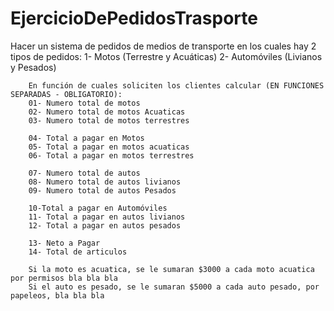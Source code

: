 # EjercicioDePedidosTrasporte

Hacer un sistema de pedidos de medios de transporte en los cuales hay 2 tipos de pedidos:
        1- Motos (Terrestre y Acuáticas)
        2- Automóviles (Livianos y Pesados)

        En función de cuales soliciten los clientes calcular (EN FUNCIONES SEPARADAS - OBLIGATORIO):
        01- Numero total de motos
        02- Numero total de motos Acuaticas
        03- Numero total de motos terrestres

        04- Total a pagar en Motos
        05- Total a pagar en motos acuaticas
        06- Total a pagar en motos terrestres
        
        07- Numero total de autos
        08- Numero total de autos livianos
        09- Numero total de autos Pesados

        10-Total a pagar en Automóviles
        11- Total a pagar en autos livianos
        12- Total a pagar en autos pesados
        
        13- Neto a Pagar
        14- Total de articulos

        Si la moto es acuatica, se le sumaran $3000 a cada moto acuatica por permisos bla bla bla
        Si el auto es pesado, se le sumaran $5000 a cada auto pesado, por papeleos, bla bla bla
